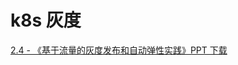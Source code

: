 # k8s 灰度

[2.4 - 《基于流量的灰度发布和自动弹性实践》PPT 下载](https://yq.aliyun.com/download/4106?spm=a2c4e.11154804.0.0.5bee78ebr5unwt)
